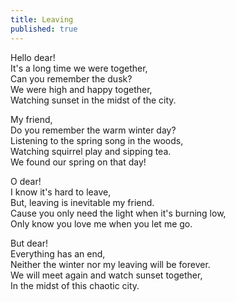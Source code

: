 ```yaml
---
title: Leaving
published: true
---
```


Hello dear!  
It's a long time we were together,  
Can you remember the dusk?  
We were high and happy together,  
Watching sunset in the midst of the city.  

My friend,  
Do you remember the warm winter day?  
Listening to the spring song in the woods,  
Watching squirrel play and sipping tea.  
We found our spring on that day!  

O dear!  
I know it's hard to leave,  
But, leaving is inevitable my friend.  
Cause you only need the light when it's burning low,  
Only know you love me when you let me go.  

But dear!  
Everything has an end,  
Neither the winter nor my leaving will be forever.  
We will meet again and watch sunset together,  
In the midst of this chaotic city.  
